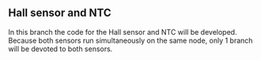 ## Hall sensor and NTC
In this branch the code for the Hall sensor and NTC will be developed. Because both sensors run simultaneously on the same node, only 1 branch will be devoted to both sensors.
